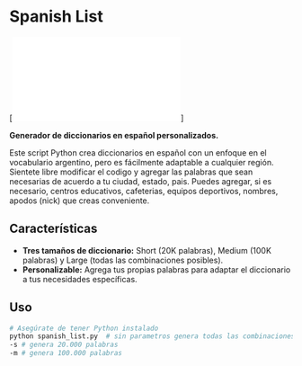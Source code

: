# Spanish List 

[![Imagen de tu proyecto](spanish_list.py)]

**Generador de diccionarios en español personalizados.**

Este script Python crea diccionarios en español con un enfoque en el vocabulario argentino, pero es fácilmente adaptable a cualquier región.
Sientete libre modificar el codigo y agregar las palabras que sean necesarias de acuerdo a tu ciudad, estado, pais.
Puedes agregar, si es necesario, centros educativos, cafeterias, equipos deportivos, nombres, apodos (nick) que creas conveniente.


## Características
* **Tres tamaños de diccionario:** Short (20K palabras), Medium (100K palabras) y Large (todas las combinaciones posibles).
* **Personalizable:** Agrega tus propias palabras para adaptar el diccionario a tus necesidades específicas.


## Uso
```bash
# Asegúrate de tener Python instalado
python spanish_list.py  # sin parametros genera todas las combinaciones posibles
-s # genera 20.000 palabras
-m # genera 100.000 palabras 
